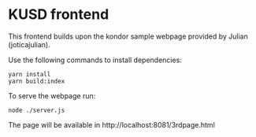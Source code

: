 # KUSD frontend

This frontend builds upon the kondor sample webpage provided by Julian (joticajulian).

Use the following commands to install dependencies:

```
yarn install
yarn build:index
```

To serve the webpage run:

```
node ./server.js
```

The page will be available in http://localhost:8081/3rdpage.html

